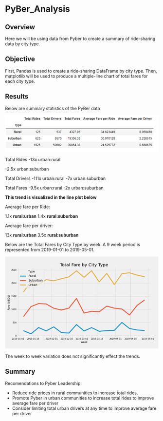 # PyBer_Analysis

## Overview
Here we will be using data from Pyber to create a summary of ride-sharing data by city type.


## Objective
First, Pandas is used to create a ride-sharing DataFrame by city type.  Then, matplotlib will be used to produce a multiple-line chart of total fares for each city type.

## Results

Below are summary statistics of the PyBer data

![Fig9](analysis/Fig9.PNG)

Total Rides
-13x urban:rural 

-2.5x urban:suburban

Total Drivers
-111x urban:rural 
-7x urban:suburban

Total Fares
-9.5x urban:rural 
-2x urban:suburban

**This trend is visualized in the line plot below**

Average fare per Ride:

1.1x **rural:urban**
1.4x **rural:suburban**

Average fare per driver:

13x **rural:urban**
3.5x **rural:suburban**


Below are the Total Fares by City Type by week. A 9 week period is represented from 2019-01-01 to 2019-05-01.

![Fig8](analysis/Fig8.png)

The week to week variation does not significantly effect the trends.

## Summary

Recomendations to Pyber Leadership:
 - Reduce ride prices in rural communities to increase total rides.
 - Promote Pyber in urban communities to increase total rides to improve average fare per driver
 - Consider limiting total urban drivers at any time to improve average fare per driver









